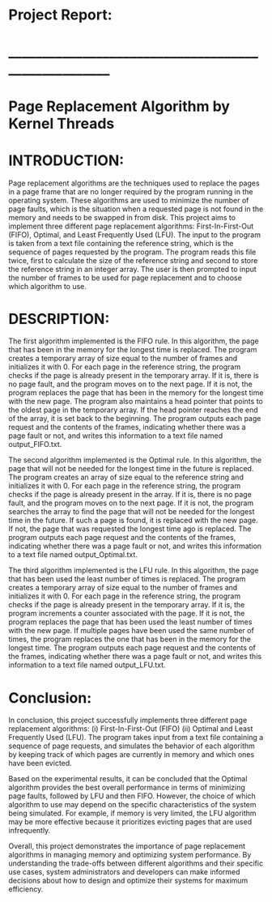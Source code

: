 # Project Report:
# ____________________________________________________
# Page Replacement Algorithm by Kernel Threads


# INTRODUCTION:
Page replacement algorithms are the techniques used to replace the pages in a page frame that are no longer required by the program running in the operating system. These algorithms are used to minimize the number of page faults, which is the situation when a requested page is not found in the memory and needs to be swapped in from disk. This project aims to implement three different page replacement algorithms: First-In-First-Out (FIFO), Optimal, and Least Frequently Used (LFU).
The input to the program is taken from a text file containing the reference string, which is the sequence of pages requested by the program. The program reads this file twice, first to calculate the size of the reference string and second to store the reference string in an integer array. The user is then prompted to input the number of frames to be used for page replacement and to choose which algorithm to use.

# DESCRIPTION:
The first algorithm implemented is the FIFO rule. In this algorithm, the page that has been in the memory for the longest time is replaced. The program creates a temporary array of size equal to the number of frames and initializes it with 0. For each page in the reference string, the program checks if the page is already present in the temporary array. If it is, there is no page fault, and the program moves on to the next page. If it is not, the program replaces the page that has been in the memory for the longest time with the new page. The program also maintains a head pointer that points to the oldest page in the temporary array. If the head pointer reaches the end of the array, it is set back to the beginning. The program outputs each page request and the contents of the frames, indicating whether there was a page fault or not, and writes this information to a text file named output_FIFO.txt.

The second algorithm implemented is the Optimal rule. In this algorithm, the page that will not be needed for the longest time in the future is replaced. The program creates an array of size equal to the reference string and initializes it with 0. For each page in the reference string, the program checks if the page is already present in the array. If it is, there is no page fault, and the program moves on to the next page. If it is not, the program searches the array to find the page that will not be needed for the longest time in the future. If such a page is found, it is replaced with the new page. If not, the page that was requested the longest time ago is replaced. The program outputs each page request and the contents of the frames, indicating whether there was a page fault or not, and writes this information to a text file named output_Optimal.txt.

The third algorithm implemented is the LFU rule. In this algorithm, the page that has been used the least number of times is replaced. The program creates a temporary array of size equal to the number of frames and initializes it with 0. For each page in the reference string, the program checks if the page is already present in the temporary array. If it is, the program increments a counter associated with the page. If it is not, the program replaces the page that has been used the least number of times with the new page. If multiple pages have been used the same number of times, the program replaces the one that has been in the memory for the longest time. The program outputs each page request and the contents of the frames, indicating whether there was a page fault or not, and writes this information to a text file named output_LFU.txt.

# Conclusion:

In conclusion, this project successfully implements three different page replacement algorithms:
(i)  First-In-First-Out (FIFO)
(ii) Optimal and Least Frequently Used (LFU). The program takes input from a text file containing a sequence of page requests, and simulates the behavior of each algorithm by keeping track of which pages are currently in memory and which ones have been evicted.

Based on the experimental results, it can be concluded that the Optimal algorithm provides the best overall performance in terms of minimizing page faults, followed by LFU and then FIFO. However, the choice of which algorithm to use may depend on the specific characteristics of the system being simulated. For example, if memory is very limited, the LFU algorithm may be more effective because it prioritizes evicting pages that are used infrequently.

Overall, this project demonstrates the importance of page replacement algorithms in managing memory and optimizing system performance. By understanding the trade-offs between different algorithms and their specific use cases, system administrators and developers can make informed decisions about how to design and optimize their systems for maximum efficiency.
